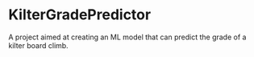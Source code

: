 # KilterGradePredictor
A project aimed at creating an ML model that can predict the grade of a kilter board climb.

